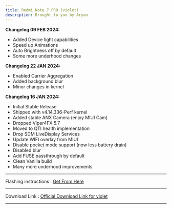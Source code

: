 ```yaml
---
title: Redmi Note 7 PRO (violet)
description: Brought to you by Aryan
---
```


<b>Changelog 09 FEB 2024:</b>
- Added Device light capabilities
- Speed up Animations
- Auto Brightness off by default
- Some more underhood changes

<b>Changelog 22 JAN 2024:</b>
- Enabled Carrier Aggregation 
- Added background blur
- Minor changes in kernel

<b>Changelog 16 JAN 2024:</b>
- Initial Stable Release
- Shipped with v4.14.336-Perf kernel
- Added stable ANX Camera (enjoy MIUI Cam)
- Dropped Viper4FX 5.7
- Moved to QTI health implementation
- Drop SDM LiveDisplay Services
- Update WIFI overlay from MIUI
- Disable pocket mode support (now less battery drain)
- Disabled blur
- Add FUSE passthrough by default
- Clean Vanilla build
- Many more underhood improvements

----
Flashing instructions : [Get From Here](violet_inst.md)

----
Download Link : [Official Download Link for violet](https://sourceforge.net/projects/projectmatrixx/files/Android-14/violet/)

----
